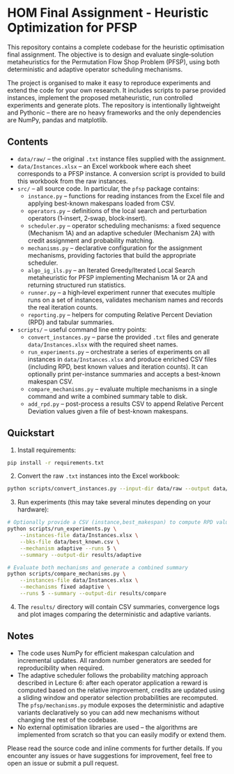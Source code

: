 # HOM Final Assignment - Heuristic Optimization for PFSP

This repository contains a complete codebase for the heuristic optimisation final assignment.
The objective is to design and evaluate single‐solution metaheuristics for the Permutation Flow Shop
Problem (PFSP), using both deterministic and adaptive operator scheduling mechanisms.  

The project is organised to make it easy to reproduce experiments and extend the code for your own
research.  It includes scripts to parse provided instances, implement the proposed metaheuristic,
run controlled experiments and generate plots.  The repository is intentionally lightweight and
Pythonic – there are no heavy frameworks and the only dependencies are NumPy, pandas and matplotlib.

## Contents

* `data/raw/` – the original `.txt` instance files supplied with the assignment.
* `data/Instances.xlsx` – an Excel workbook where each sheet corresponds to a PFSP instance.
  A conversion script is provided to build this workbook from the raw instances.
* `src/` – all source code.  In particular, the `pfsp` package contains:
  * `instance.py` – functions for reading instances from the Excel file and applying
    best-known makespans loaded from CSV.
  * `operators.py` – definitions of the local search and perturbation operators (1‐insert,
    2‐swap, block‐insert).
  * `scheduler.py` – operator scheduling mechanisms: a fixed sequence (Mechanism 1A) and
    an adaptive scheduler (Mechanism 2A) with credit assignment and probability matching.
  * `mechanisms.py` – declarative configuration for the assignment mechanisms, providing
    factories that build the appropriate scheduler.
  * `algo_ig_ils.py` – an Iterated Greedy/Iterated Local Search metaheuristic for PFSP
    implementing Mechanism 1A or 2A and returning structured run statistics.
  * `runner.py` – a high‐level experiment runner that executes multiple runs on a set of
    instances, validates mechanism names and records the real iteration counts.
  * `reporting.py` – helpers for computing Relative Percent Deviation (RPD) and tabular
    summaries.
* `scripts/` – useful command line entry points:
  * `convert_instances.py` – parse the provided `.txt` files and generate
    `data/Instances.xlsx` with the required sheet names.
  * `run_experiments.py` – orchestrate a series of experiments on all instances in
    `data/Instances.xlsx` and produce enriched CSV files (including RPD, best known values
    and iteration counts).  It can optionally print per-instance summaries and accepts a
    best-known makespan CSV.
  * `compare_mechanisms.py` – evaluate multiple mechanisms in a single command and write a
    combined summary table to disk.
  * `add_rpd.py` – post-process a results CSV to append Relative Percent Deviation values
    given a file of best-known makespans.

## Quickstart

1. Install requirements:

```bash
pip install -r requirements.txt
```

2. Convert the raw `.txt` instances into the Excel workbook:

```bash
python scripts/convert_instances.py --input-dir data/raw --output data/Instances.xlsx
```

3. Run experiments (this may take several minutes depending on your hardware):

```bash
# Optionally provide a CSV (instance,best_makespan) to compute RPD values
python scripts/run_experiments.py \
    --instances-file data/Instances.xlsx \
    --bks-file data/best_known.csv \
    --mechanism adaptive --runs 5 \
    --summary --output-dir results/adaptive

# Evaluate both mechanisms and generate a combined summary
python scripts/compare_mechanisms.py \
    --instances-file data/Instances.xlsx \
    --mechanisms fixed adaptive \
    --runs 5 --summary --output-dir results/compare
```

4. The `results/` directory will contain CSV summaries, convergence logs and plot images
   comparing the deterministic and adaptive variants.

## Notes

* The code uses NumPy for efficient makespan calculation and incremental updates.  All
  random number generators are seeded for reproducibility when required.
* The adaptive scheduler follows the probability matching approach described in Lecture 6:
  after each operator application a reward is computed based on the relative improvement,
  credits are updated using a sliding window and operator selection probabilities are
  recomputed.  The `pfsp/mechanisms.py` module exposes the deterministic and adaptive
  variants declaratively so you can add new mechanisms without changing the rest of the
  codebase.
* No external optimisation libraries are used – the algorithms are implemented from
  scratch so that you can easily modify or extend them.

Please read the source code and inline comments for further details.  If you encounter
any issues or have suggestions for improvement, feel free to open an issue or submit a
pull request.